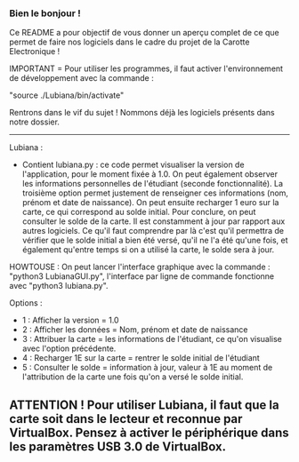 ### Bien le bonjour ! ###

Ce README a pour objectif de vous donner un aperçu complet de ce que permet de faire nos logiciels dans le cadre du projet de la Carotte Electronique !

IMPORTANT = Pour utiliser les programmes, il faut activer l'environnement de développement avec la commande :

"source ./Lubiana/bin/activate"

Rentrons dans le vif du sujet ! Nommons déjà les logiciels présents dans notre dossier. 

----------------------------------------------------------------------------------------------------------------------------------------------------------------------------------------------------------
Lubiana : 
- Contient lubiana.py : ce code permet visualiser la version de l'application, pour le moment fixée à 1.0. On peut également observer les informations personnelles de l'étudiant (seconde fonctionnalité). La troisième option permet justement de renseigner ces informations (nom, prénom et date de naissance). On peut ensuite recharger 1 euro sur la carte, ce qui correspond au solde initial. Pour conclure, on peut consulter le solde de la carte. Il est constamment à jour par rapport aux autres logiciels. Ce qu'il faut comprendre par là c'est qu'il permettra de vérifier que le solde initial a bien été versé, qu'il ne l'a été qu'une fois, et également qu'entre temps si on a utilisé la carte, le solde sera à jour. 

HOWTOUSE : On peut lancer l'interface graphique avec la commande : "python3 LubianaGUI.py", l'interface par ligne de commande fonctionne avec "python3 lubiana.py".

Options : 
- 1 : Afficher la version = 1.0
- 2 : Afficher les données = Nom, prénom et date de naissance
- 3 : Attribuer la carte = les informations de l'étudiant, ce qu'on visualise avec l'option précédente. 
- 4 : Recharger 1E sur la carte = rentrer le solde initial de l'étudiant
- 5 : Consulter le solde = information à jour, valeur à 1E au moment de l'attribution de la carte une fois qu'on a versé le solde initial.

ATTENTION ! Pour utiliser Lubiana, il faut que la carte soit dans le lecteur et reconnue par VirtualBox. Pensez à activer le périphérique dans les paramètres USB 3.0 de VirtualBox.
----------------------------------------------------------------------------------------------------------------------------------------------------------------------------------------------------------
